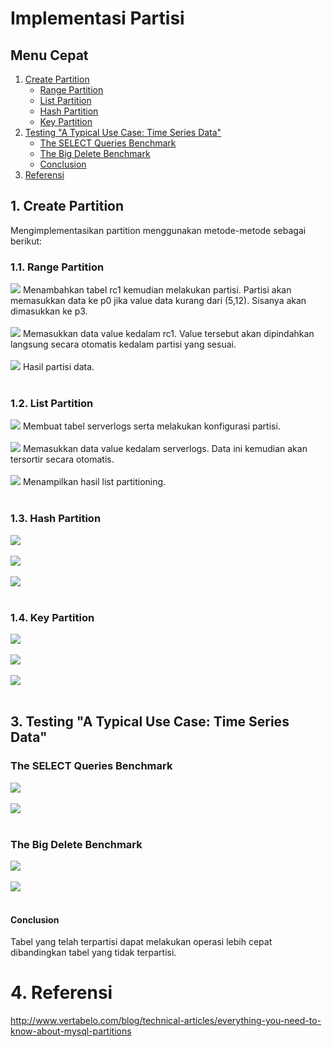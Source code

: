 # Implementasi Partisi

## Menu Cepat
1. [Create Partition](#1-create-partition)
	- [Range Partition](#11-range-partition)
	- [List Partition](#12-list-partition)
	- [Hash Partition](#13-hash-partition)
	- [Key Partition](#14-key-partition)
2. [Testing "A Typical Use Case: Time Series Data"](#3-testing-a-typical-use-case-time-series-data)
	- [The SELECT Queries Benchmark](#the-select-queries-benchmark)
	- [The Big Delete Benchmark](#the-big-delete-benchmark)
	- [Conclusion](#conclusion)
3. [Referensi](#4-referensi)

## 1. Create Partition
Mengimplementasikan partition menggunakan metode-metode sebagai berikut:
### 1.1. Range Partition

![](/pictures/range-partition-1.png)
Menambahkan tabel rc1 kemudian melakukan partisi. Partisi akan memasukkan data ke p0 jika value data kurang dari (5,12). Sisanya akan dimasukkan ke p3.
<br><br>
![](/pictures/range-partition-2.png)
Memasukkan data value kedalam rc1. Value tersebut akan dipindahkan langsung secara otomatis kedalam partisi yang sesuai.
<br><br>
![](/pictures/range-partition-3.png)
Hasil partisi data.
<br><br>

### 1.2. List Partition
![](/pictures/list-partition-2.PNG)
Membuat tabel serverlogs serta melakukan konfigurasi partisi.
<br><br>
![](/pictures/list-partition-3.PNG)
Memasukkan data value kedalam serverlogs. Data ini kemudian akan tersortir secara otomatis.
<br><br>
![](/pictures/list-partition-4.PNG)
Menampilkan hasil list partitioning.
<br><br>

### 1.3. Hash Partition
![](/pictures/hash-partition-1.PNG)
<br><br>
![](/pictures/hash-partition-2.PNG)
<br><br>
![](/pictures/hash-partition-3.PNG)
<br><br>

### 1.4. Key Partition
![](/pictures/key-partition-1.PNG)
<br><br>
![](/pictures/key-partition-2.PNG)
<br><br>
![](/pictures/key-partition-3.PNG)
<br><br>

## 3. Testing "A Typical Use Case: Time Series Data"

### The SELECT Queries Benchmark
![](/pictures/select-benchmark-1.PNG)
<br><br>
![](/pictures/select-benchmark-2.PNG)
<br><br>

### The Big Delete Benchmark
![](/pictures/delete-1.PNG)
<br><br>
![](/pictures/delete-2.PNG)
<br><br>

#### Conclusion
Tabel yang telah terpartisi dapat  melakukan operasi lebih cepat dibandingkan tabel yang tidak terpartisi.

# 4. Referensi
http://www.vertabelo.com/blog/technical-articles/everything-you-need-to-know-about-mysql-partitions
